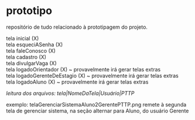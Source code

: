 # prototipo
repositório de tudo relacionado à prototipagem do projeto.

tela inicial (X)           
tela esqueciASenha (X)      
tela faleConosco (X)         
tela cadastro (X)      
tela divulgarVaga (X)             
tela logadoOrientador (X) ~ provavelmente irá gerar telas extras       
tela logadoGerenteDeEstagio (X) ~ provavelmente irá gerar telas extras       
tela logadoAluno (X) ~ provavelmente irá gerar telas extras       

*leitura dos arquivos: tela|NomeDaTela|Usuário|PTTP*

exemplo: telaGerenciarSistemaAluno2GerentePTTP.png
         remete à segunda tela de gerenciar sistema, na seção alternar para Aluno, do usuário Gerente
         

